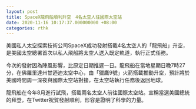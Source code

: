 ```yaml
---
layout: post
title: SpaceX龍飛船順利升空　4名太空人往國際太空站
date: 2020-11-16 10:17:37.000000000 +08:00
categories: rthk
---
```


美國私人太空探索技術公司SpaceX成功發射搭載4名太空人的「龍飛船」升空，是美國太空總署首次以私人飛船將太空人送入既定軌道，執行正式任務。

今次的發射因為陣風影響，比原定日期推遲一日。龍飛船在當地星期日晚7時27分，在佛羅里達州甘迺迪太空中心，由「獵鷹9號」火箭搭載推動升空，預計將於美國時間周一深夜與國際太空站對接，在太空站執行任務後返回地球。

龍飛船在今年8月進行試飛，搭載兩名太空人前往國際太空站。宣稱當選美國總統的拜登，在Twitter祝賀發射順利，形容是證明了科學的力量。
